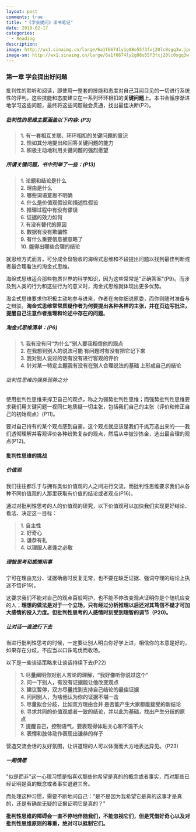 ```yaml
---
layout: post
comments: true
title: "《学会提问》读书笔记"
date: 2019-02-17
categories:
  - Reading
description: 
image: http://wx1.sinaimg.cn/large/6a1f6674ly1g08o55f3fxj20lc0sgq3w.jpg
image-sm: http://wx1.sinaimg.cn/large/6a1f6674ly1g08o55f3fxj20lc0sgq3w.jpg
---
```


### 第一章 学会提出好问题

批判性的聆听和阅读，即使用一整套的技能和态度对自己耳闻目见的一切进行系统性的评判。这些技能和态度建立在一系列环环相扣的<strong>关键问题</strong>上。本书会循序渐进地学习这些问题，最终将这些问题融会贯通，找出最佳决断(P2)。

##### 批判性的思维主要涵盖以下内容: (P3)

> <strong>1. 有一套相互关联、环环相扣的关键问题的意识</strong><br/>
> <strong>2. 恰如其分地提出和回答关键问题的能力</strong><br/>
> <strong>3. 积极主动地利用关键问题的强烈愿望</strong><br/>

##### 所谓关键问题，书中列举了一些：(P13)

> <strong>1. 论题和结论是什么</strong><br/>
> <strong>2. 理由是什么</strong><br/>
> <strong>3. 哪些词语意思不明确</strong><br/>
> <strong>4. 什么是价值观假设和描述性假设</strong><br/>
> <strong>5. 推理过程中有没有谬误</strong><br/>
> <strong>6. 证据的效力如何</strong><br/>
> <strong>7. 有没有替代的原因</strong><br/>
> <strong>8. 数据有没有欺骗性</strong><br/>
> <strong>9. 有什么重要信息被忽略了</strong><br/>
> <strong>10. 能得出哪些合理的结论</strong><br/>

就思维方式而言，可分成全盘吸收的海绵式思维和不段提出问题以找到最佳判断或者最合理看法的淘金式思维。

海绵式思维适合那些物质世界的科学知识，因为这些常常是"正确答案"(P9)。而涉及到人类的行为和这些行为的意义时，淘金式思维就体现出更多优势。

淘金式思维要求你积极主动地参与进来，作者在向你细说原委，而你则随时准备与之辩驳。<strong>淘金式思维常常质疑作者为何要提出各种各样的主张，并在页边写批注，提醒自己注意作者推理和论述中存在的问题</strong>。

##### 淘金式思维清单：(P6)

> <strong>1. 我有没有问“为什么”别人要我相信他的观点</strong><br/>
> <strong>2. 在我想到别人的说法可能 有问题时有没有把它记下来</strong><br/>
> <strong>3. 我对别人说过的话有没有进行客观的评价</strong><br/>
> <strong>4. 针对某一特定主题我有没有在别人合理说法的基础 上形成自己的结论</strong><br/>

###### 批判性思维的强势弱势之分

使用批判性思维来捍卫自己的观点，称之为弱势批判性思维；而强势批判性思维要求我们用关键问题一视同仁地质疑一切主张，包括我们自己的主张（评价和修正自己的初始观点）(P11)。

要对自己持有的某个观点感到自豪，这个观点就应该是我们千挑万选出来的——我们透彻理解并客观评价各种纷繁复杂的观点，然后从中披沙拣金，选出最合理的观点(P12)。

#### 批判性思维的挑战

##### 价值观

我们往往都乐于与拥有类似价值观的人之间进行交流，而批判性思维要求我们从各种不同价值观的人那里获取有价值的结论或者观点(P16)。

通过对批判性思考的人的价值观的研究，以下价值观可以加快我们实现更好结论、看法、决定这一目标：

> <strong>1. 自主性</strong><br/>
> <strong>2. 好奇心</strong><br/>
> <strong>3. 谦恭有礼</strong><br/>
> <strong>4. 以理服人者逢之必敬</strong><br/>

##### 理智思考和感情用事

宁可在理由充分、证据确凿时反复无常，也不要在缺乏证据、强词夺理的结论上执迷不悟(P19)。

这要求我们不能对自己的观点百般呵护，也不能不停改变观点证明你是个随机应变的人；<strong>理想的做法是对于一个立场，只有经过分析推理以后还对其笃信不疑才可加大感情的投入力度。但批判性思考的人感情时刻受到理智的调节（P20)。</strong>

##### 让对话一直进行下去

当进行批判性思考的时候，一定要让别人明白你好学上进，相信你的本意是好的，如果存在分歧，不应当以口诛笔伐而收场。

以下是一些谈话策略来让谈话持续下去(P22)

> <strong>1. 尽量阐明你对别人言论的理解，“我好像听你说过这个"</strong><br/>
> <strong>2. 问一下别人，有没有证据能让他改变观点</strong><br/>
> <strong>3. 建议暂停，双方尽量找到支持自己结论的最佳证据</strong><br/>
> <strong>4. 问问别人，为啥他认为你的证据不堪一击</strong><br/>
> <strong>5. 尽量拟合分歧，比如双方理由合并 是否能产生大家都能接受的新结论</strong><br/>
> <strong>6. 寻求共同的价值观或者一致的结论，并以此为基础，找出产生分歧的原点</strong><br/>
> <strong>7. 提醒自己，控制语气，要表现得体贴关心和不温不火</strong><br/>
> <strong>8. 表情和肢体动作表现出谦恭的样子</strong><br/>

营造交流会话的友好氛围，让讲道理的人可以体面而大方地表达异见。（P23)

##### 一厢情愿

"似是而非"这一心理习惯是指喜欢那些他希望是真的的概念或者事实，而对那些已经证明是真的概念或者事实退避三舍。

而处理这种习惯，需要不断地问自己："是不是因为我希望它是真的这事才是真的，还是有确凿无疑的证据证明它是真的？"

<strong>批判性思维的障碍会一直不停地伴随我们，不能忽视它们，但是凭借好奇心以及对批判性思维原则的尊重，绝对可以抵制它们。</strong>
